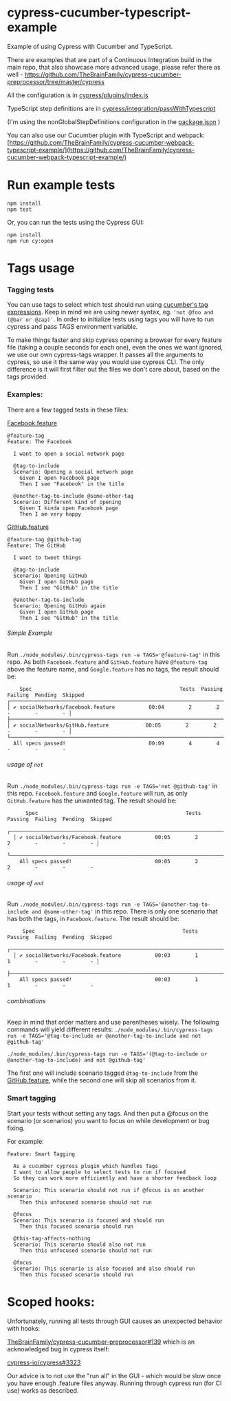 # cypress-cucumber-typescript-example
Example of using Cypress with Cucumber and TypeScript.

There are examples that are part of a Continuous Integration build in the main repo, that also showcase more advanced
usage, please refer there as well - https://github.com/TheBrainFamily/cypress-cucumber-preprocessor/tree/master/cypress

All the configuration is in [cypress/plugins/index.js](cypress/plugins/index.js)

TypeScript step definitions are in [cypress/integration/passWithTypescript](cypress/integration/passWithTypescript)

(I'm using the nonGlobalStepDefinitions configuration in the [package.json](package.json) )

You can also use our Cucumber plugin with TypeScript and webpack: [https://github.com/TheBrainFamily/cypress-cucumber-webpack-typescript-example/](https://github.com/TheBrainFamily/cypress-cucumber-webpack-typescript-example/)

# Run example tests

```
npm install
npm test
```

Or, you can run the tests using the Cypress GUI:

```
npm install
npm run cy:open
```

# Tags usage

### Tagging tests
You can use tags to select which test should run using [cucumber's tag expressions](https://github.com/cucumber/cucumber/tree/master/tag-expressions).
Keep in mind we are using newer syntax, eg. `'not @foo and (@bar or @zap)'`.
In order to initialize tests using tags you will have to run cypress and pass TAGS environment variable.

To make things faster and skip cypress opening a browser for every feature file (taking a couple seconds for each one), even the ones we want ignored, we use our own cypress-tags wrapper. It passes all the arguments to cypress, so use it the same way you would use cypress CLI. The only difference is it will first filter out the files we don't care about, based on the tags provided.

### Examples:

There are a few tagged tests in these files:

[Facebook.feature](https://github.com/TheBrainFamily/cypress-cucumber-example/blob/master/cypress/integration/socialNetworks/Facebook.feature)
```
@feature-tag
Feature: The Facebook

  I want to open a social network page

  @tag-to-include
  Scenario: Opening a social network page
    Given I open Facebook page
    Then I see "Facebook" in the title

  @another-tag-to-include @some-other-tag
  Scenario: Different kind of opening
    Given I kinda open Facebook page
    Then I am very happy

```


[GitHub.feature](https://github.com/TheBrainFamily/cypress-cucumber-example/blob/master/cypress/integration/socialNetworks/GitHub.feature)
```
@feature-tag @github-tag
Feature: The GitHub

  I want to tweet things

  @tag-to-include
  Scenario: Opening GitHub
    Given I open GitHub page
    Then I see "GitHub" in the title

  @another-tag-to-include
  Scenario: Opening GitHub again
    Given I open GitHub page
    Then I see "GitHub" in the title
```

###### Simple Example
  Run ```./node_modules/.bin/cypress-tags run -e TAGS='@feature-tag'``` in this repo. As both `Facebook.feature` and `GitHub.feature`
  have `@feature-tag` above the feature name, and `Google.feature` has no tags, the result should be:

  ```
      Spec                                                Tests  Passing  Failing  Pending  Skipped
  ┌────────────────────────────────────────────────────────────────────────────────────────────────┐
  │ ✔ socialNetworks/Facebook.feature           00:04        2        2        -        -        - │
  ├────────────────────────────────────────────────────────────────────────────────────────────────┤
  │ ✔ socialNetworks/GitHub.feature            00:05        2        2        -        -        - │
  └────────────────────────────────────────────────────────────────────────────────────────────────┘
    All specs passed!                           00:09        4        4        -        -        -
```

###### usage of `not`

Run ```./node_modules/.bin/cypress-tags run -e TAGS='not @github-tag'``` in this repo. `Facebook.feature` and `Google.feature` will run, as only `GitHub.feature` has the unwanted tag. The result should be:

```
      Spec                                                Tests  Passing  Failing  Pending  Skipped
  ┌────────────────────────────────────────────────────────────────────────────────────────────────┐
  │ ✔ socialNetworks/Facebook.feature           00:05        2        2        -        -        - │
  └────────────────────────────────────────────────────────────────────────────────────────────────┘
    All specs passed!                           00:05        2        2        -        -        -
```

###### usage of `and`

Run ```./node_modules/.bin/cypress-tags run -e TAGS='@another-tag-to-include and @some-other-tag'``` in this repo. There is only one scenario that has both the tags, in `Facebook.feature`. The result should be:

```
     Spec                                                Tests  Passing  Failing  Pending  Skipped
  ┌────────────────────────────────────────────────────────────────────────────────────────────────┐
  │ ✔ socialNetworks/Facebook.feature           00:03        1        1        -        -        - │
  ├────────────────────────────────────────────────────────────────────────────────────────────────┤
    All specs passed!                           00:03        1        1        -        -        -

```

###### combinations

Keep in mind that order matters and use parentheses wisely. The following commands will yield different results:
```./node_modules/.bin/cypress-tags run -e TAGS='@tag-to-include or @another-tag-to-include and not @github-tag'```

```./node_modules/.bin/cypress-tags run -e TAGS='(@tag-to-include or @another-tag-to-include) and not @github-tag'```

The first one will include scenario tagged `@tag-to-include` from the [GitHub.feature](https://github.com/TheBrainFamily/cypress-cucumber-example/blob/master/cypress/integration/socialNetworks/GitHub.feature), while
the second one will skip all scenarios from it.

### Smart tagging
Start your tests without setting any tags. And then put a @focus on the scenario (or scenarios) you want to focus on while development or bug fixing.

For example:
```gherkin
Feature: Smart Tagging

  As a cucumber cypress plugin which handles Tags
  I want to allow people to select tests to run if focused
  So they can work more efficiently and have a shorter feedback loop

  Scenario: This scenario should not run if @focus is on another scenario
    Then this unfocused scenario should not run

  @focus
  Scenario: This scenario is focused and should run
    Then this focused scenario should run

  @this-tag-affects-nothing
  Scenario: This scenario should also not run
    Then this unfocused scenario should not run

  @focus
  Scenario: This scenario is also focused and also should run
    Then this focused scenario should run
```

# Scoped hooks:

Unfortunately, running all tests through GUI causes an unexpected behavior with hooks:

[TheBrainFamily/cypress-cucumber-preprocessor#139](https://github.com/TheBrainFamily/cypress-cucumber-preprocessor/issues/139)
which is an acknowledged bug in cypress itself:

[cypress-io/cypress#3323](https://github.com/cypress-io/cypress/issues/3323)

Our advice is to not use the "run all" in the GUI - which would be slow once you have enough .feature files anyway. Running through cypress run (for CI use) works as described.
